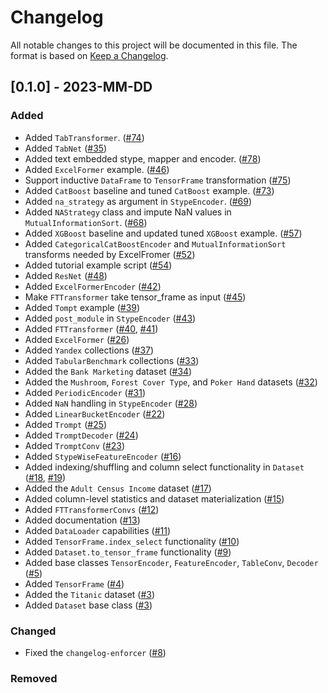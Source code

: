 # Changelog

All notable changes to this project will be documented in this file.
The format is based on [Keep a Changelog](http://keepachangelog.com/en/1.0.0/).

## [0.1.0] - 2023-MM-DD

### Added

- Added `TabTransformer`. ([#74](https://github.com/pyg-team/pytorch-frame/pull/74))
- Added `TabNet` ([#35](https://github.com/pyg-team/pytorch-frame/pull/35))
- Added text embedded stype, mapper and encoder. ([#78](https://github.com/pyg-team/pytorch-frame/pull/78))
- Added `ExcelFormer` example. ([#46](https://github.com/pyg-team/pytorch-frame/pull/46))
- Support inductive `DataFrame` to `TensorFrame` transformation ([#75](https://github.com/pyg-team/pytorch-frame/pull/75))
- Added `CatBoost` baseline and tuned `CatBoost` example. ([#73](https://github.com/pyg-team/pytorch-frame/pull/73))
- Added `na_strategy` as argument in `StypeEncoder`. ([#69](https://github.com/pyg-team/pytorch-frame/pull/69))
- Added `NAStrategy` class and impute NaN values in `MutualInformationSort`. ([#68](https://github.com/pyg-team/pytorch-frame/pull/68))
- Added `XGBoost` baseline and updated tuned `XGBoost` example. ([#57](https://github.com/pyg-team/pytorch-frame/pull/57))
- Added `CategoricalCatBoostEncoder` and `MutualInformationSort` transforms needed by ExcelFromer ([#52](https://github.com/pyg-team/pytorch-frame/pull/52))
- Added tutorial example script ([#54](https://github.com/pyg-team/pytorch-frame/pull/54))
- Added `ResNet` ([#48](https://github.com/pyg-team/pytorch-frame/pull/48))
- Added `ExcelFormerEncoder` ([#42](https://github.com/pyg-team/pytorch-frame/pull/42))
- Make `FTTransformer` take tensor_frame as input ([#45](https://github.com/pyg-team/pytorch-frame/pull/45))
- Added `Tompt` example ([#39](https://github.com/pyg-team/pytorch-frame/pull/39))
- Added `post_module` in `StypeEncoder` ([#43](https://github.com/pyg-team/pytorch-frame/pull/43))
- Added `FTTransformer` ([#40](https://github.com/pyg-team/pytorch-frame/pull/40), [#41](https://github.com/pyg-team/pytorch-frame/pull/41))
- Added `ExcelFormer` ([#26](https://github.com/pyg-team/pytorch-frame/pull/26))
- Added `Yandex` collections ([#37](https://github.com/pyg-team/pytorch-frame/pull/37))
- Added `TabularBenchmark` collections ([#33](https://github.com/pyg-team/pytorch-frame/pull/33))
- Added the `Bank Marketing` dataset ([#34](https://github.com/pyg-team/pytorch-frame/pull/34))
- Added the `Mushroom`, `Forest Cover Type`, and `Poker Hand` datasets ([#32](https://github.com/pyg-team/pytorch-frame/pull/32))
- Added `PeriodicEncoder` ([#31](https://github.com/pyg-team/pytorch-frame/pull/31))
- Added `NaN` handling in `StypeEncoder` ([#28](https://github.com/pyg-team/pytorch-frame/pull/28))
- Added `LinearBucketEncoder` ([#22](https://github.com/pyg-team/pytorch-frame/pull/22))
- Added `Trompt` ([#25](https://github.com/pyg-team/pytorch-frame/pull/25))
- Added `TromptDecoder` ([#24](https://github.com/pyg-team/pytorch-frame/pull/24))
- Added `TromptConv` ([#23](https://github.com/pyg-team/pytorch-frame/pull/23))
- Added `StypeWiseFeatureEncoder` ([#16](https://github.com/pyg-team/pytorch-frame/pull/16))
- Added indexing/shuffling and column select functionality in `Dataset` ([#18](https://github.com/pyg-team/pytorch-frame/pull/18), [#19](https://github.com/pyg-team/pytorch-frame/pull/19))
- Added the `Adult Census Income` dataset ([#17](https://github.com/pyg-team/pytorch-frame/pull/17))
- Added column-level statistics and dataset materialization ([#15](https://github.com/pyg-team/pytorch-frame/pull/15))
- Added `FTTransformerConvs` ([#12](https://github.com/pyg-team/pytorch-frame/pull/12))
- Added documentation ([#13](https://github.com/pyg-team/pytorch-frame/pull/13))
- Added `DataLoader` capabilities ([#11](https://github.com/pyg-team/pytorch-frame/pull/11))
- Added `TensorFrame.index_select` functionality ([#10](https://github.com/pyg-team/pytorch-frame/pull/10))
- Added `Dataset.to_tensor_frame` functionality ([#9](https://github.com/pyg-team/pytorch-frame/pull/9))
- Added base classes `TensorEncoder`, `FeatureEncoder`, `TableConv`, `Decoder` ([#5](https://github.com/pyg-team/pytorch-frame/pull/5))
- Added `TensorFrame` ([#4](https://github.com/pyg-team/pytorch-frame/pull/4))
- Added the `Titanic` dataset ([#3](https://github.com/pyg-team/pytorch-frame/pull/3))
- Added `Dataset` base class ([#3](https://github.com/pyg-team/pytorch-frame/pull/3))

### Changed

- Fixed the `changelog-enforcer` ([#8](https://github.com/pyg-team/pytorch-frame/pull/8))

### Removed
